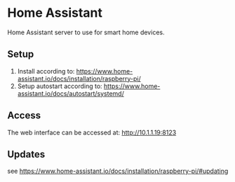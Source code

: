 # Home Assistant

Home Assistant server to use for smart home devices.

## Setup

1. Install according to: https://www.home-assistant.io/docs/installation/raspberry-pi/
2. Setup autostart according to: https://www.home-assistant.io/docs/autostart/systemd/

## Access

The web interface can be accessed at: http://10.1.1.19:8123

## Updates

see https://www.home-assistant.io/docs/installation/raspberry-pi/#updating